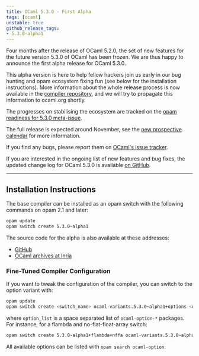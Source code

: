 ```yaml
---
title: OCaml 5.3.0 - First Alpha
tags: [ocaml]
unstable: true
github_release_tags:
- 5.3.0-alpha1
---
```


Four months after the release of OCaml 5.2.0, the set of new features for the
future version 5.3.0 of OCaml has been frozen. We are thus happy to announce the
first alpha release for OCaml 5.3.0.

This alpha version is here to help fellow hackers join us early in our bug
hunting and opam ecosystem fixing fun (see below for the installation
instructions). More information about the whole release process is now available
in the [compiler
repository](https://github.com/ocaml/ocaml/blob/trunk/release-info/introduction.md),
and we will try to propagate this information to ocaml.org shortly.


The progresses on stabilising the ecosystem are tracked on the [opam readiness for 5.3.0 meta-issue](https://github.com/ocaml/opam-repository/issues/26596).

The full release is expected around November, see the [new prospective
calendar](https://github.com/ocaml/ocaml/blob/trunk/release-info/calendar.md)
for more information.

If you find any bugs, please report them on [OCaml's issue
tracker](https://github.com/ocaml/ocaml/issues).

If you are interested in the ongoing list of new features and bug fixes, the
updated change log for OCaml 5.3.0 is available
[on GitHub](https://github.com/ocaml/ocaml/blob/5.3/Changes).


---
## Installation Instructions

The base compiler can be installed as an opam switch with the following commands
on opam 2.1 and later:

```bash
opam update
opam switch create 5.3.0~alpha1
```

The source code for the alpha is also available at these addresses:

* [GitHub](https://github.com/ocaml/ocaml/archive/5.3.0-alpha1.tar.gz)
* [OCaml archives at Inria](https://caml.inria.fr/pub/distrib/ocaml-5.3/ocaml-5.3.0~alpha1.tar.gz)

### Fine-Tuned Compiler Configuration

If you want to tweak the configuration of the compiler, you can switch to the option variant with:

```bash
opam update
opam switch create <switch_name> ocaml-variants.5.3.0~alpha1+options <option_list>
```

where `option_list` is a space separated list of `ocaml-option-*` packages. For instance, for a flambda and no-flat-float-array switch:

```bash
opam switch create 5.3.0~alpha1+flambda+nffa ocaml-variants.5.3.0~alpha1+options ocaml-option-flambda ocaml-option-no-flat-float-array
```

All available options can be listed with `opam search ocaml-option`.
